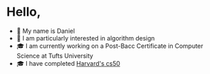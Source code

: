 # Hello,
- 👋 My name is Daniel
- 👀 I am particularly interested in algorithm design
- 🎓 I am currently working on a Post-Bacc Certificate in Computer Science at Tufts University
- 🎓 I have completed [Harvard's cs50](https://cs50.harvard.edu/x/2023/)

<!--
- 🌱 My current project is
- 💞️ I’m looking to collaborate on ... 
- 📫 How to reach me ...
- 📆 My current project is [WatchOffice](https://github.com/Engine82/WatchOffice), a web app to automate filling overtime shifts


Engine82/Engine82 is a ✨ special ✨ repository because its `README.md` (this file) appears on your GitHub profile.
You can click the Preview link to take a look at your changes.
-->

